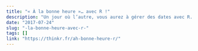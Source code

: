 ```yaml
---
title: "« À la bonne heure »… avec R !"
description: "Un jour où l’autre, vous aurez à gérer des dates avec R. Et ça, que vous soyez analyste débutant, statisticien de haut vol ou data scientist chevronné. Alors, autant s’y coller dès aujourd’hu…"
date: "2017-07-24"
slug: "-la-bonne-heure-avec-r-"
tags: []
link: "https://thinkr.fr/ah-bonne-heure-r/"
---
```

